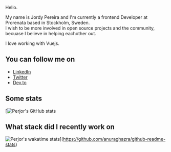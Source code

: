 Hello.

My name is Jordy Pereira and I'm currently a frontend Developer at Prorenata based in Stockholm, Sweden.  
I wish to be more involved in open source projects and the community, becuase I believe in helping eachother out. 

I love working with Vuejs.

## You can follow me on

- [LinkedIn](https://linkedin.com/in/jordypereira)
- [Twitter](https://twitter.com/_perjor)
- [Dev.to](https://dev.to/jordypereira)

## Some stats
[![Perjor's GitHub stats](https://github-readme-stats.vercel.app/api?username=jordypereira&show_icons=true&hide_border=true&count_private=true)

## What stack did I recently work on
![Perjor's wakatime stats](https://github-readme-stats.vercel.app/api/wakatime?username=jordypereira)](https://github.com/anuraghazra/github-readme-stats)
